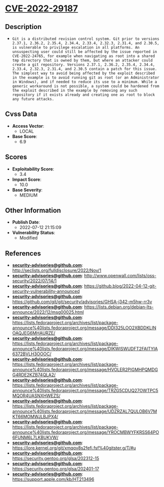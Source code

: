 
# [CVE-2022-29187](http://seclists.org/fulldisclosure/2022/Nov/1)

## Description

- `Git is a distributed revision control system. Git prior to versions 2.37.1, 2.36.2, 2.35.4, 2.34.4, 2.33.4, 2.32.3, 2.31.4, and 2.30.5, is vulnerable to privilege escalation in all platforms. An unsuspecting user could still be affected by the issue reported in CVE-2022-24765, for example when navigating as root into a shared tmp directory that is owned by them, but where an attacker could create a git repository. Versions 2.37.1, 2.36.2, 2.35.4, 2.34.4, 2.33.4, 2.32.3, 2.31.4, and 2.30.5 contain a patch for this issue. The simplest way to avoid being affected by the exploit described in the example is to avoid running git as root (or an Administrator in Windows), and if needed to reduce its use to a minimum. While a generic workaround is not possible, a system could be hardened from the exploit described in the example by removing any such repository if it exists already and creating one as root to block any future attacks.`

## Cvss Data

- **Access Vector**:
  - LOCAL
- **Base Score**:
  - 6.9

## Scores

- **Exploitability Score**:
  - 3.4
- **Impact Score**:
  - 10.0
- **Base Severity**:
  - MEDIUM

## Other Information

- **Publish Date**:
  - 2022-07-12 21:15:09
- **Vulnerability Status**:
  - Modified

## References

- **security-advisories@github.com**: http://seclists.org/fulldisclosure/2022/Nov/1
- **security-advisories@github.com**: http://www.openwall.com/lists/oss-security/2022/07/14/1
- **security-advisories@github.com**: https://github.blog/2022-04-12-git-security-vulnerability-announced
- **security-advisories@github.com**: https://github.com/git/git/security/advisories/GHSA-j342-m5hw-rr3v
- **security-advisories@github.com**: https://lists.debian.org/debian-lts-announce/2022/12/msg00025.html
- **security-advisories@github.com**: https://lists.fedoraproject.org/archives/list/package-announce%40lists.fedoraproject.org/message/DDI325LOO2XBDDKLINOAQJEG6MHAURZE/
- **security-advisories@github.com**: https://lists.fedoraproject.org/archives/list/package-announce%40lists.fedoraproject.org/message/DIKWISWUDFT2FAITYIA6372BVLH3OOOC/
- **security-advisories@github.com**: https://lists.fedoraproject.org/archives/list/package-announce%40lists.fedoraproject.org/message/HVOLER2PIGMHPQMDGG4RDE2KZB74QLA2/
- **security-advisories@github.com**: https://lists.fedoraproject.org/archives/list/package-announce%40lists.fedoraproject.org/message/TRZG5CDUQ27OWTPC5MQOR4UASNXHWEZS/
- **security-advisories@github.com**: https://lists.fedoraproject.org/archives/list/package-announce%40lists.fedoraproject.org/message/UDZRZAL7QULOB6V7MKT66MOMWJLBJPX4/
- **security-advisories@github.com**: https://lists.fedoraproject.org/archives/list/package-announce%40lists.fedoraproject.org/message/YROCMBWYFKRSS64PO6FUNM6L7LKBUKVW/
- **security-advisories@github.com**: https://lore.kernel.org/git/xmqqv8s2fefi.fsf%40gitster.g/T/#u
- **security-advisories@github.com**: https://security.gentoo.org/glsa/202312-15
- **security-advisories@github.com**: https://security.gentoo.org/glsa/202401-17
- **security-advisories@github.com**: https://support.apple.com/kb/HT213496
